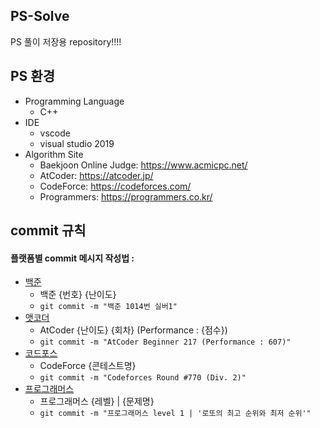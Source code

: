 ## PS-Solve
PS 풀이 저장용 repository!!!!

## PS 환경
  - Programming Language
    - C++
  - IDE
    - vscode
    - visual studio 2019
  - Algorithm Site
    - Baekjoon Online Judge:  https://www.acmicpc.net/
    - AtCoder:  https://atcoder.jp/
    - CodeForce:  https://codeforces.com/
    - Programmers:  https://programmers.co.kr/


## commit 규칙
#### 플랫폼별 commit 메시지 작성법 :
  - [백준](https://www.acmicpc.net/)
    - 백준 {번호} {난이도}
    - ``git commit -m "백준 1014번 실버1"``
  - [앳코더](https://atcoder.jp/)
    - AtCoder {난이도} {회차} (Performance : {점수})
    - ``git commit -m "AtCoder Beginner 217 (Performance : 607)"``
  - [코드포스](https://codeforces.com/)
    - CodeForce {콘테스트명}
    - ``git commit -m "Codeforces Round #770 (Div. 2)"``
  - [프로그래머스](https://programmers.co.kr/)
    - 프로그래머스 {레벨} | {문제명}
    - ``git commit -m "프로그래머스 level 1 | '로또의 최고 순위와 최저 순위'"``
